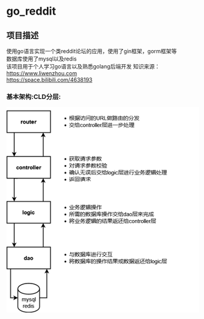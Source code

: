 # go_reddit
## 项目描述
使用go语言实现一个类reddit论坛的应用，使用了gin框架，gorm框架等  
数据库使用了mysql以及redis  
该项目用于个人学习go语言以及熟悉golang后端开发
知识来源：  
https://www.liwenzhou.com  
https://space.bilibili.com/4638193
### 基本架构:CLD分层:
![CLD分层](learn/_materials/CLD分层.png)